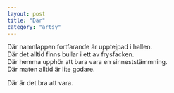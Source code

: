 ```yaml
---
layout: post
title: "Där"
category: "artsy"
---
```


Där namnlappen fortfarande är upptejpad i hallen.<br />
Där det alltid finns bullar i ett av frysfacken.<br />
Där hemma upphör att bara vara en sinneststämmning.<br />
Där maten alltid är lite godare.

Där är det bra att vara.
